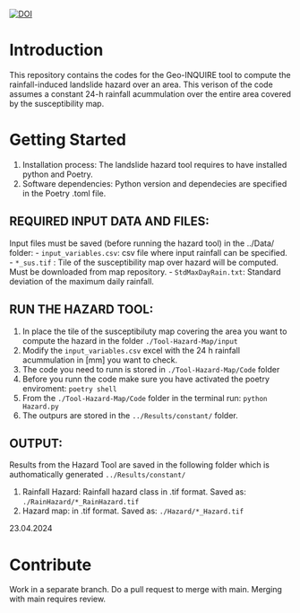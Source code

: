 
[![DOI](https://zenodo.org/badge/792319296.svg)](https://zenodo.org/doi/10.5281/zenodo.11073060)

# Introduction 
This repository contains the codes for the Geo-INQUIRE tool to compute the rainfall-induced landslide hazard over an area. This verison of the code assumes a constant 24-h rainfall acummulation over the entire area covered by the susceptibility map.

# Getting Started
1.	Installation process: The landslide hazard tool requires to have installed python and Poetry.
2.	Software dependencies: Python version and dependecies are specified in the Poetry .toml file. 

## REQUIRED INPUT DATA AND FILES:
Input files must be saved (before running the hazard tool) in the ../Data/ folder:
        - `input_variables.csv`: csv file where input rainfall can be specified.
        - `*_sus.tif` : Tile of the susceptibility map over hazard will be computed. Must be downloaded from map repository.
        - `StdMaxDayRain.txt`: Standard deviation of the maximum daily rainfall.

## RUN THE HAZARD TOOL:
1. In place the tile of the susceptibiluty map covering the area you want to compute the hazard in the folder `./Tool-Hazard-Map/input`
2. Modify the `input_variables.csv` excel with the 24 h rainfall acummulation in [mm] you want to check.
2. The code you need to runn is stored in `./Tool-Hazard-Map/Code` folder
3. Before you runn the code make sure you have activated the poetry enviroment: `poetry shell`
4. From the `./Tool-Hazard-Map/Code` folder in the terminal run: `python Hazard.py`
5. The outpurs are stored in the `../Results/constant/` folder.

## OUTPUT:
Results from the Hazard Tool are saved in the following folder which is authomatically generated `../Results/constant/`
1. Rainfall Hazard: Rainfall hazard class in .tif format. Saved as: `./RainHazard/*_RainHazard.tif`
2. Hazard map: in .tif format. Saved as: `./Hazard/*_Hazard.tif`

23.04.2024

# Contribute
Work in a separate branch. Do a pull request to merge with main. Merging with main requires review.


